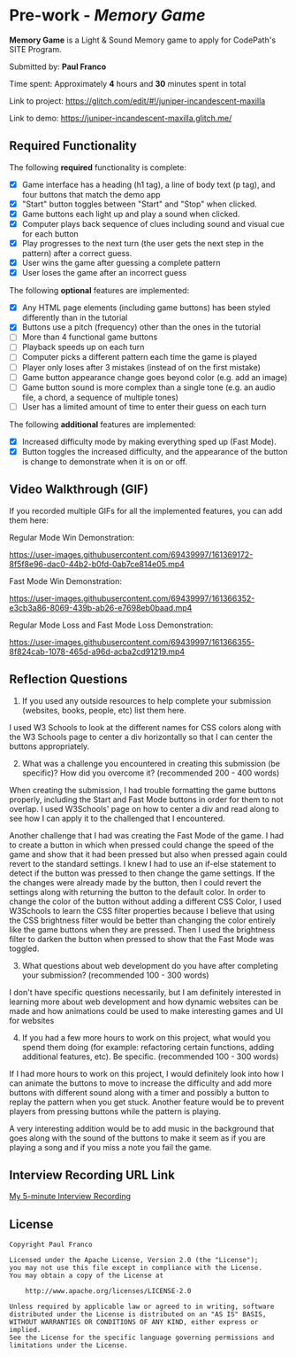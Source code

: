 # Pre-work - *Memory Game*

**Memory Game** is a Light & Sound Memory game to apply for CodePath's SITE Program. 

Submitted by: **Paul Franco**

Time spent: Approximately **4** hours and **30** minutes spent in total

Link to project: https://glitch.com/edit/#!/juniper-incandescent-maxilla

Link to demo: https://juniper-incandescent-maxilla.glitch.me/

## Required Functionality

The following **required** functionality is complete:

* [x] Game interface has a heading (h1 tag), a line of body text (p tag), and four buttons that match the demo app
* [x] "Start" button toggles between "Start" and "Stop" when clicked. 
* [x] Game buttons each light up and play a sound when clicked. 
* [x] Computer plays back sequence of clues including sound and visual cue for each button
* [x] Play progresses to the next turn (the user gets the next step in the pattern) after a correct guess. 
* [x] User wins the game after guessing a complete pattern
* [x] User loses the game after an incorrect guess

The following **optional** features are implemented:

* [x] Any HTML page elements (including game buttons) has been styled differently than in the tutorial
* [x] Buttons use a pitch (frequency) other than the ones in the tutorial
* [ ] More than 4 functional game buttons
* [ ] Playback speeds up on each turn
* [ ] Computer picks a different pattern each time the game is played
* [ ] Player only loses after 3 mistakes (instead of on the first mistake)
* [ ] Game button appearance change goes beyond color (e.g. add an image)
* [ ] Game button sound is more complex than a single tone (e.g. an audio file, a chord, a sequence of multiple tones)
* [ ] User has a limited amount of time to enter their guess on each turn

The following **additional** features are implemented:

- [x] Increased difficulty mode by making everything sped up (Fast Mode).
- [x] Button toggles the increased difficulty, and the appearance of the button is change to demonstrate when it is on or off.
## Video Walkthrough (GIF)

If you recorded multiple GIFs for all the implemented features, you can add them here:

Regular Mode Win Demonstration:



https://user-images.githubusercontent.com/69439997/161369172-8f5f8e96-dac0-44b2-b0fd-0ab7ce814e05.mp4



Fast Mode Win Demonstration:

https://user-images.githubusercontent.com/69439997/161366352-e3cb3a86-8069-439b-ab26-e7698eb0baad.mp4

Regular Mode Loss and Fast Mode Loss Demonstration:

https://user-images.githubusercontent.com/69439997/161366355-8f824cab-1078-465d-a96d-acba2cd91219.mp4




## Reflection Questions
1. If you used any outside resources to help complete your submission (websites, books, people, etc) list them here. 

I used W3 Schools to look at the different names for CSS colors along with the W3 Schools page to center a div horizontally so that I can center the buttons appropriately. 

2. What was a challenge you encountered in creating this submission (be specific)? How did you overcome it? (recommended 200 - 400 words) 

When creating the submission, I had trouble formatting the game buttons properly, including the Start and Fast Mode buttons in order for them to not overlap. I used W3Schools' page on how to center a div and read along to see how I can apply it to the challenged that I encountered.

Another challenge that I had was creating the Fast Mode of the game. I had to create a button in which when pressed could change the speed of the game and show that it had been pressed but also when pressed again could revert to the standard settings. I knew I had to use an if-else statement to detect if the button was pressed to then change the game settings. If the the changes were already made by the button, then I could revert the settings along with returning the button to the default color. In order to change the color of the button without adding a different CSS Color, I used W3Schools to learn the CSS filter properties because I believe that using the CSS brightness filter would be better than changing the color entirely like the game buttons when they are pressed. Then I used the brightness filter to darken the button when pressed to show that the Fast Mode was toggled. 

3. What questions about web development do you have after completing your submission? (recommended 100 - 300 words) 

I don't have specific questions necessarily, but I am definitely interested in learning more about web development and how dynamic websites can be made and how animations could be used to make interesting games and UI for websites

4. If you had a few more hours to work on this project, what would you spend them doing (for example: refactoring certain functions, adding additional features, etc). Be specific. (recommended 100 - 300 words) 

If I had more hours to work on this project, I would definitely look into how I can animate the buttons to move to increase the difficulty and add more buttons with different sound along with a timer and possibly a button to replay the pattern when you get stuck. Another feature would be to prevent players from pressing buttons while the pattern is playing.

A very interesting addition would be to add music in the background that goes along with the sound of the buttons to make it seem as if you are playing a song and if you miss a note you fail the game. 


## Interview Recording URL Link

[My 5-minute Interview Recording](https://www.loom.com/share/aa869ebfa3f1416f838d13d44f1caa70)



## License

    Copyright Paul Franco

    Licensed under the Apache License, Version 2.0 (the "License");
    you may not use this file except in compliance with the License.
    You may obtain a copy of the License at

        http://www.apache.org/licenses/LICENSE-2.0

    Unless required by applicable law or agreed to in writing, software
    distributed under the License is distributed on an "AS IS" BASIS,
    WITHOUT WARRANTIES OR CONDITIONS OF ANY KIND, either express or implied.
    See the License for the specific language governing permissions and
    limitations under the License.
